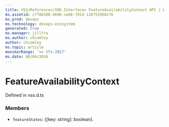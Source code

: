 ```yaml
---
title: VSS/References/SDK.Interfaces FeatureAvailabilityContext API | Extensions for Azure DevOps Services
ms.assetid: c7f8b508-4698-ce66-791d-126752958c76
ms.prod: devops
ms.technology: devops-ecosystem
generated: true
ms.manager: jillfra
ms.author: chcomley
author: chcomley
ms.topic: article
monikerRange: '>= tfs-2017'
ms.date: 08/04/2016
---
```


# FeatureAvailabilityContext

Defined in vss.d.ts



### Members

* `featureStates`: {[key: string]: boolean}. 

